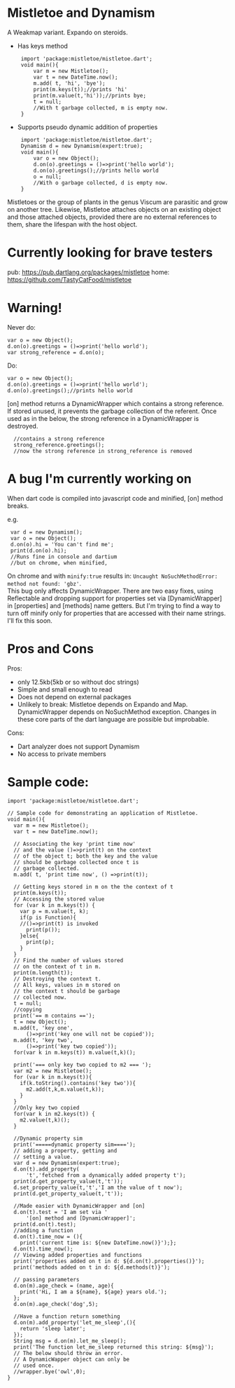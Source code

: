 # Mistletoe and Dynamism
A Weakmap variant. Expando on steroids. 

-  Has keys method
        
        
        import 'package:mistletoe/mistletoe.dart';
        void main(){
            var m = new Mistletoe();
            var t = new DateTime.now();
            m.add( t, 'hi', 'bye');
            print(m.keys(t));//prints 'hi'
            print(m.value(t,'hi'));//prints bye; 
            t = null;
            //With t garbage collected, m is empty now.
        }
        
-  Supports pseudo dynamic addition of properties

    
        import 'package:mistletoe/mistletoe.dart';
        Dynamism d = new Dynamism(expert:true);
        void main(){
            var o = new Object();
            d.on(o).greetings = ()=>print('hello world');
            d.on(o).greetings();//prints hello world
            o = null;
            //With o garbage collected, d is empty now. 
        }
    
    
Mistletoes or the group of plants in the genus Viscum are parasitic and grow on another tree.
Likewise, Mistletoe attaches objects on an existing object and those attached objects, provided there are no external references to them, share the lifespan with the host object.

# Currently looking for brave testers 

pub: https://pub.dartlang.org/packages/mistletoe
home: https://github.com/TastyCatFood/mistletoe

# Warning!

Never do:

    var o = new Object();
    d.on(o).greetings = ()=>print('hello world');
    var strong_reference = d.on(o);

Do:

    var o = new Object();
    d.on(o).greetings = ()=>print('hello world');
    d.on(o).greetings();//prints hello world
      
[on] method returns a DynamicWrapper which contains a strong reference. If stored unused, it prevents the garbage collection of the referent. Once used as in the below, the strong reference in a DynamicWrapper is destroyed.

      //contains a strong reference  
      strong_reference.greetings();
      //now the strong reference in strong_reference is removed


# A bug I'm currently working on

When dart code is compiled into javascript code and minified, [on] method breaks.

e.g.
  
     var d = new Dynamism();  
     var o = new Object();
     d.on(o).hi = 'You can't find me';
     print(d.on(o).hi);
     //Runs fine in console and dartium 
     //but on chrome, when minified,
     
On chrome and with `minify:true` results in: `Uncaught NoSuchMethodError: method not found: 'gbz'`.  
This bug only affects DynamicWrapper. There are two easy fixes, using Reflectable and dropping support for properties set via [DynamicWrapper] in [properties] and [methods] name getters. But I'm trying to find a way to turn off minify only for properties that are accessed with their name strings.  
I'll fix this soon.

# Pros and Cons

Pros:

-  only 12.5kb(5kb or so without doc strings)
-  Simple and small enough to read
-  Does not depend on external packages
-  Unlikely to break:
Mistletoe depends on Expando and Map. DynamicWrapper depends on NoSuchMethod exception. Changes in these core parts of the dart language are possible but improbable.

Cons:

-  Dart analyzer does not support Dynamism
-  No access to private members


# Sample code:

    import 'package:mistletoe/mistletoe.dart';

    // Sample code for demonstrating an application of Mistletoe.
    void main(){
      var m = new Mistletoe();
      var t = new DateTime.now();

      // Associating the key 'print time now'
      // and the value ()=>print(t) on the context
      // of the object t; both the key and the value
      // should be garbage collected once t is
      // garbage collected.
      m.add( t, 'print time now', () =>print(t));

      // Getting keys stored in m on the the context of t
      print(m.keys(t));
      // Accessing the stored value
      for (var k in m.keys(t)) {
        var p = m.value(t, k);
        if(p is Function){
        //()=>print(t) is invoked
          print(p());
        }else{
          print(p);
        }
      }
      // Find the number of values stored
      // on the context of t in m.
      print(m.length(t));
      // Destroying the context t.
      // All keys, values in m stored on
      // the context t should be garbage
      // collected now.
      t = null;
      //copying
      print('== m contains ==');
      t = new Object();
      m.add(t, 'key one',
          ()=>print('key one will not be copied'));
      m.add(t, 'key two',
          ()=>print('key two copied'));
      for(var k in m.keys(t)) m.value(t,k)();

      print('=== only key two copied to m2 === ');
      var m2 = new Mistletoe();
      for (var k in m.keys(t)){
        if(k.toString().contains('key two')){
          m2.add(t,k,m.value(t,k));
        }
      }
      //Only key two copied
      for(var k in m2.keys(t)) {
        m2.value(t,k)();
      }

      //Dynamic property sim
      print('=====dynamic property sim====');
      // adding a property, getting and
      // setting a value.
      var d = new Dynamism(expert:true);
      d.on(t).add_property(
          't','fetched from a dynamically added property t');
      print(d.get_property_value(t,'t'));
      d.set_property_value(t,'t','I am the value of t now');
      print(d.get_property_value(t,'t'));

      //Made easier with DynamicWrapper and [on]
      d.on(t).test = 'I am set via '
          '[on] method and [DynamicWrapper]';
      print(d.on(t).test);
      //adding a function
      d.on(t).time_now = (){
        print('current time is: ${new DateTime.now()}');};
      d.on(t).time_now();
      // Viewing added properties and functions
      print('properties added on t in d: ${d.on(t).properties()}');
      print('methods added on t in d: ${d.methods(t)}');

      // passing parameters 
      d.on(m).age_check = (name, age){
        print('Hi, I am a ${name}, ${age} years old.');
      };
      d.on(m).age_check('dog',5);

      //Have a function return something
      d.on(m).add_property('let_me_sleep',(){
        return 'sleep later';
      });
      String msg = d.on(m).let_me_sleep();
      print('The function let_me_sleep returned this string: ${msg}');
      // The below should throw an error.
      // A DynamicWapper object can only be
      // used once.
      //wrapper.bye('owl',0);
    }
